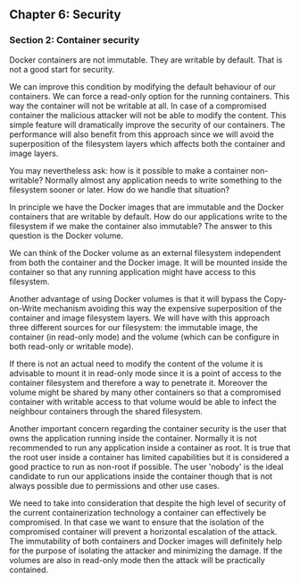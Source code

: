 ## Chapter 6: Security

### Section 2: Container security

Docker containers are not immutable. They are writable by default. That is not a good start for security. 

We can improve this condition by modifying the default behaviour of our containers.
We can force a read-only option for the running containers. This way the container will not be writable at all.
In case of a compromised container the malicious attacker will not be able to modify the content.
This simple feature will dramatically improve the security of our containers.
The performance will also benefit from this approach since we will avoid the superposition of the filesystem layers which affects both the container and image layers.

You may nevertheless ask: how is it possible to make a container non-writable? Normally almost any application needs to write something to the filesystem sooner or later.
How do we handle that situation?

In principle we have the Docker images that are immutable and the Docker containers that are writable by default.
How do our applications write to the filesystem if we make the container also immutable?
The answer to this question is the Docker volume.

We can think of the Docker volume as an external filesystem independent from both the container and the Docker image.
It will be mounted inside the container so that any running application might have access to this filesystem.

Another advantage of using Docker volumes is that it will bypass the Copy-on-Write mechanism avoiding this way the expensive superposition of the container and image filesystem layers.
We will have with this approach three different sources for our filesystem: the immutable image, the container (in read-only mode) and the volume (which can be configure in both read-only or writable mode).

If there is not an actual need to modify the content of the volume it is advisable to mount it in read-only mode since it is a point of access to the container filesystem and therefore a way to penetrate it.
Moreover the volume might be shared by many other containers so that a compromised container with writable access to that volume would be able to infect the neighbour containers through the shared filesystem.

Another important concern regarding the container security is the user that owns the application running inside the container.
Normally it is not recommended to run any application inside a container as root.
It is true that the root user inside a container has limited capabilities but it is considered a good practice to run as non-root if possible.
The user 'nobody' is the ideal candidate to run our applications inside the container though that is not always possible due to permissions and other use cases.

We need to take into consideration that despite the high level of security of the current containerization technology a container can effectively be compromised.
In that case we want to ensure that the isolation of the compromised container will prevent a horizontal escalation of the attack.
The immutability of both containers and Docker images will definitely help for the purpose of isolating the attacker and minimizing the damage.
If the volumes are also in read-only mode then the attack will be practically contained.
